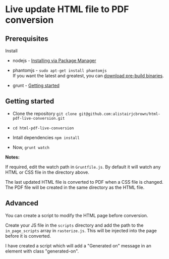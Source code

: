 # Live update HTML file to PDF conversion

## Prerequisites

Install

 * nodejs - [Installing via Package Manager](https://github.com/joyent/node/wiki/Installing-Node.js-via-package-manager)

 * phantomjs - `sudo apt-get install phantomjs`<br />
   If you want the latest and greatest, you can [download pre-build binaries](http://phantomjs.org/download.html).

 * grunt - [Getting started](http://gruntjs.com/getting-started)


## Getting started

 * Clone the repository
  `git clone git@github.com:alistairjcbrown/html-pdf-live-conversion.git`

 * `cd html-pdf-live-conversion`

 * Intall dependencies
   `npm install`

 * Now, `grunt watch`

__Notes:__ 

If required, edit the watch path in `Gruntfile.js`. By default it will watch any HTML or CSS file in the directory above.

The last updated HTML file is converted to PDF when a CSS file is changed. The PDF file will be created in the same directory as the HTML file.

## Advanced

You can create a script to modify the HTML page before conversion.

Create your JS file in the `scripts` directory and add the path to the `in_page_scripts` array in `rasterize.js`. This will be injected into the page before it is converted.

I have created a script which will add a "Generated on" message in an element with class "generated-on". 